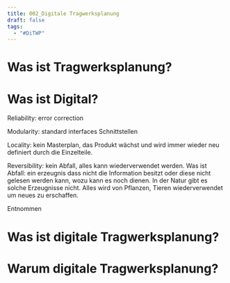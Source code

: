 ```yaml
---
title: 002_Digitale Tragwerksplanung
draft: false
tags:
  - "#DiTWP"
---
```


# Was ist Tragwerksplanung?




# Was ist Digital?

Reliability: error correction


Modularity: standard interfaces Schnittstellen


Locality: kein Masterplan, das Produkt wächst und wird immer wieder neu definiert durch die Einzelteile. 


Reversibility: kein Abfall, alles kann wiederverwendet werden. Was ist Abfall: ein erzeugnis dass nicht die Information besitzt oder diese nicht gelesen werden kann, wozu kann es noch dienen. In der Natur gibt es solche Erzeugnisse nicht. Alles wird von Pflanzen, Tieren wiederverwendet um neues zu erschaffen.

Entnommen 
# Was ist digitale Tragwerksplanung?





# Warum digitale Tragwerksplanung?
